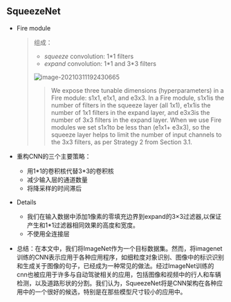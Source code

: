 ## SqueezeNet

- Fire module 

  > 组成：
  >
  > - *squeeze* convolution: 1*1 filters
  > - *expand* convolution: 1\*1 and 3\*3 filters
  >
  > ![image-20210311192430665](C:\Users\z8728\AppData\Roaming\Typora\typora-user-images\image-20210311192430665.png)
  >
  > > We expose three tunable dimensions (hyperparameters) in a Fire
  > > module: s1x1, e1x1, and e3x3. In a Fire module, s1x1is the number of filters in the squeeze layer
  > > (all 1x1), e1x1is the number of 1x1 filters in the expand layer, and e3x3is the number of 3x3 filters
  > > in the expand layer. When we use Fire modules we set s1x1to be less than (e1x1+ e3x3), so the
  > > squeeze layer helps to limit the number of input channels to the 3x3 filters, as per Strategy 2 from
  > > Section 3.1.

- 重构CNN的三个主要策略：

  - 用1\*1的卷积核代替3\*3的卷积核
  - 减少输入层的通道数量
  - 将降采样的时间滞后

- Details

  - 我们在输入数据中添加1像素的零填充边界到expand的3×3过滤器,以保证产生和1*1过滤器相同效果的高度和宽度。
  - 不使用全连接层
  
- 总结：在本文中，我们将ImageNet作为一个目标数据集。然而，将imagenet训练的CNN表示应用于各种应用程序，如细粒度对象识别、图像中的标识识别和生成关于图像的句子，已经成为一种常见的做法。经过ImageNet训练的cnn也被应用于许多与自动驾驶相关的应用，包括图像和视频中的行人和车辆检测，以及道路形状的分割。我们认为，SqueezeNet将是CNN架构在各种应用中的一个很好的候选，特别是在那些模型尺寸较小的应用中。


